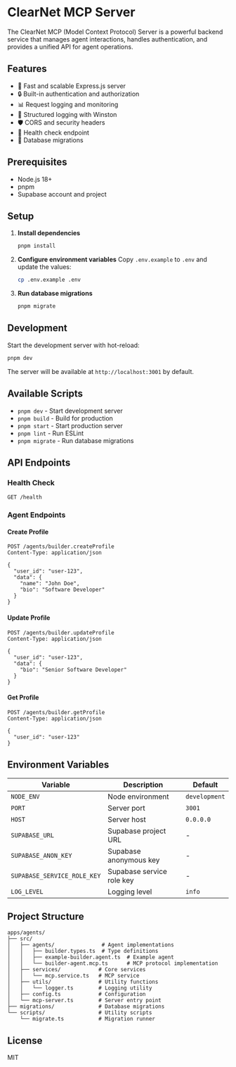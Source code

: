 # ClearNet MCP Server

The ClearNet MCP (Model Context Protocol) Server is a powerful backend service that manages agent interactions, handles authentication, and provides a unified API for agent operations.

## Features

- 🚀 Fast and scalable Express.js server
- 🔒 Built-in authentication and authorization
- 📊 Request logging and monitoring
- 📝 Structured logging with Winston
- 🛡️ CORS and security headers
- 🧪 Health check endpoint
- 🔄 Database migrations

## Prerequisites

- Node.js 18+
- pnpm
- Supabase account and project

## Setup

1. **Install dependencies**
   ```bash
   pnpm install
   ```

2. **Configure environment variables**
   Copy `.env.example` to `.env` and update the values:
   ```bash
   cp .env.example .env
   ```

3. **Run database migrations**
   ```bash
   pnpm migrate
   ```

## Development

Start the development server with hot-reload:

```bash
pnpm dev
```

The server will be available at `http://localhost:3001` by default.

## Available Scripts

- `pnpm dev` - Start development server
- `pnpm build` - Build for production
- `pnpm start` - Start production server
- `pnpm lint` - Run ESLint
- `pnpm migrate` - Run database migrations

## API Endpoints

### Health Check

```http
GET /health
```

### Agent Endpoints

#### Create Profile

```http
POST /agents/builder.createProfile
Content-Type: application/json

{
  "user_id": "user-123",
  "data": {
    "name": "John Doe",
    "bio": "Software Developer"
  }
}
```

#### Update Profile

```http
POST /agents/builder.updateProfile
Content-Type: application/json

{
  "user_id": "user-123",
  "data": {
    "bio": "Senior Software Developer"
  }
}
```

#### Get Profile

```http
POST /agents/builder.getProfile
Content-Type: application/json

{
  "user_id": "user-123"
}
```

## Environment Variables

| Variable | Description | Default |
|----------|-------------|---------|
| `NODE_ENV` | Node environment | `development` |
| `PORT` | Server port | `3001` |
| `HOST` | Server host | `0.0.0.0` |
| `SUPABASE_URL` | Supabase project URL | - |
| `SUPABASE_ANON_KEY` | Supabase anonymous key | - |
| `SUPABASE_SERVICE_ROLE_KEY` | Supabase service role key | - |
| `LOG_LEVEL` | Logging level | `info` |

## Project Structure

```
apps/agents/
├── src/
│   ├── agents/               # Agent implementations
│   │   ├── builder.types.ts  # Type definitions
│   │   ├── example-builder.agent.ts  # Example agent
│   │   └── builder-agent.mcp.ts      # MCP protocol implementation
│   ├── services/            # Core services
│   │   └── mcp.service.ts   # MCP service
│   ├── utils/               # Utility functions
│   │   └── logger.ts        # Logging utility
│   ├── config.ts            # Configuration
│   └── mcp-server.ts        # Server entry point
├── migrations/              # Database migrations
└── scripts/                 # Utility scripts
    └── migrate.ts           # Migration runner
```

## License

MIT
